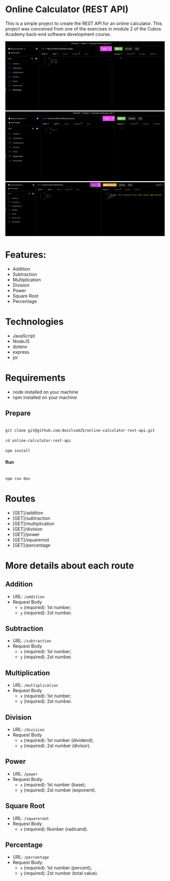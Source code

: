 # Online Calculator (REST API)

This is a simple project to create the REST API for an online calculator. This project was conceived from one of the exercises in module 2 of the Cubos Academy back-end software development course.

<img src="https://github.com/dosilva425/calculadora-online-api-rest/blob/main/prints/percentage.png">
<img src="https://github.com/dosilva425/calculadora-online-api-rest/blob/main/prints/squareroot.png">
<img src="https://github.com/dosilva425/calculadora-online-api-rest/blob/main/prints/division.png">

# Features:

- Addition
- Subtraction
- Multiplication
- Division
- Power 
- Square Root
- Percentage

# Technologies

- JavaScript
- NodeJS
- dotenv
- express
- joi

# Requirements

- node installed on your machine
- npm installed on your machine

## Prepare

```

git clone git@github.com:dosilva425/online-calculator-rest-api.git

cd online-calculator-rest-api

npm install

```

#### Run

```

npm run dev

```

# Routes

- [GET]/addition
- [GET]/subtraction
- [GET]/multiplication
- [GET]/division
- [GET]/power
- [GET]/squareroot
- [GET]/percentage

# More details about each route

## Addition

- URL: `/addition`
- Request Body
  - `x` (required): 1st number;
  - `y` (required): 2st number.

## Subtraction

- URL: `/subtraction`
- Request Body
  - `x` (required): 1st number;
  - `y` (required): 2st number.
 
## Multiplication

- URL: `/multiplication`
- Request Body
  - `x` (required): 1st number;
  - `y` (required): 2st number.
 
## Division

- URL: `/division`
- Request Body
  - `x` (required): 1st number (dividend);
  - `y` (required): 2st number (divisor).

## Power 

- URL: `/power`
- Request Body:
  - `x` (required): 1st number (base);
  - `y` (required): 2st number (exponent).
  
## Square Root

- URL: `/squareroot`
- Request Body
  - `x` (required): Number (radicand).
  
## Percentage
- URL: `/percentage`
- Request Body:
  - `x` (required): 1st number (percent);
  - `y` (required): 2st number (total value).
